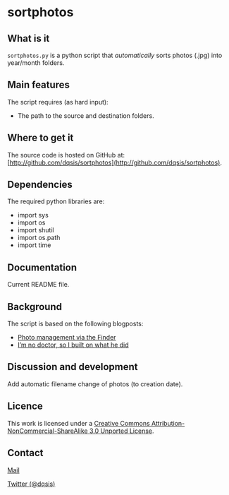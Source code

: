 sortphotos
===========

What is it
----------
`sortphotos.py` is a python script that *automatically* sorts photos (.jpg) into 
year/month folders.

Main features
-------------

The script requires (as hard input):

* The path to the source and destination folders.  

Where to get it
---------------

The source code is hosted on GitHub at: [http://github.com/dqsis/sortphotos](http://github.com/dqsis/sortphotos).

Dependencies
------------

The required python libraries are:

* import sys
* import os
* import shutil
* import os.path
* import time


Documentation
-------------

Current README file.

Background
----------
 
The script is based on the following blogposts: 

* [Photo management via the Finder](http://www.leancrew.com/all-this/2013/10/photo-management-via-the-finder/)
* [I’m no doctor, so I built on what he did](http://tumblr.caseyliss.com/post/63274386763)

Discussion and development
--------------------------

Add automatic filename change of photos (to creation date). 

Licence
-------

This work is licensed under a [Creative Commons Attribution-NonCommercial-ShareAlike 3.0 Unported License](http://creativecommons.org/licenses/by-nc-sa/3.0/deed.en_US).

Contact
-------

[Mail](http://dqsis.com/contact/)

[Twitter (@dqsis)](http://twitter.com/dqsis)